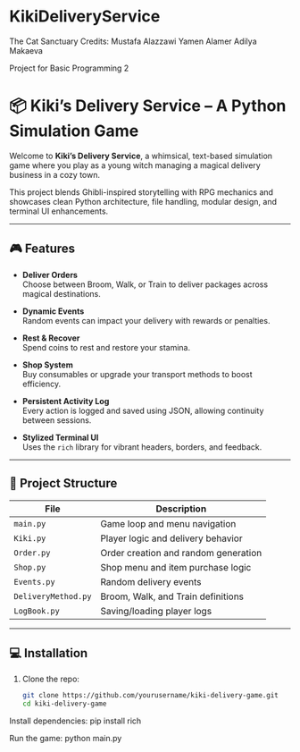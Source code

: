 # KikiDeliveryService
The Cat Sanctuary 
Credits:
Mustafa Alazzawi
Yamen Alamer
Adilya Makaeva


Project for Basic Programming 2
# 📦 Kiki’s Delivery Service – A Python Simulation Game

Welcome to **Kiki’s Delivery Service**, a whimsical, text-based simulation game where you play as a young witch managing a magical delivery business in a cozy town.

This project blends Ghibli-inspired storytelling with RPG mechanics and showcases clean Python architecture, file handling, modular design, and terminal UI enhancements.

---

## 🎮 Features

- **Deliver Orders**  
  Choose between Broom, Walk, or Train to deliver packages across magical destinations.

- **Dynamic Events**  
  Random events can impact your delivery with rewards or penalties.

- **Rest & Recover**  
  Spend coins to rest and restore your stamina.

- **Shop System**  
  Buy consumables or upgrade your transport methods to boost efficiency.

- **Persistent Activity Log**  
  Every action is logged and saved using JSON, allowing continuity between sessions.

- **Stylized Terminal UI**  
  Uses the `rich` library for vibrant headers, borders, and feedback.

---

## 🧱 Project Structure

| File                | Description                                        |
|---------------------|----------------------------------------------------|
| `main.py`           | Game loop and menu navigation                      |
| `Kiki.py`           | Player logic and delivery behavior                 |
| `Order.py`          | Order creation and random generation               |
| `Shop.py`           | Shop menu and item purchase logic                  |
| `Events.py`         | Random delivery events                             |
| `DeliveryMethod.py` | Broom, Walk, and Train definitions                 |
| `LogBook.py`        | Saving/loading player logs                         |

---

## 💻 Installation

1. Clone the repo:

   ```bash
   git clone https://github.com/yourusername/kiki-delivery-game.git
   cd kiki-delivery-game
Install dependencies:
pip install rich


Run the game:
python main.py

